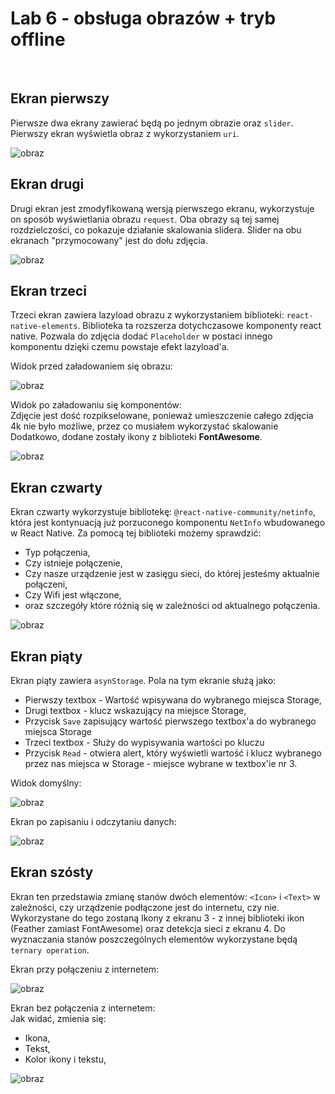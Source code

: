 # Lab 6 - obsługa obrazów + tryb offline 

<br>

## Ekran pierwszy

Pierwsze dwa ekrany zawierać będą po jednym obrazie oraz `slider`. 
Pierwszy ekran wyświetla obraz z wykorzystaniem `uri`.

![obraz](https://user-images.githubusercontent.com/56678518/172073065-ae13a3fd-2e3f-42bb-9a12-05c0c4d10380.png)


## Ekran drugi

Drugi ekran jest zmodyfikowaną wersją pierwszego ekranu, wykorzystuje on sposób wyświetlania obrazu `request`.
Oba obrazy są tej samej rozdzielczości, co pokazuje działanie skalowania slidera. 
Slider na obu ekranach "przymocowany" jest do dołu zdjęcia.

![obraz](https://user-images.githubusercontent.com/56678518/172073093-19cfe7dd-2742-48ba-b2f8-088dd30f7251.png)

## Ekran trzeci

Trzeci ekran zawiera lazyload obrazu z wykorzystaniem biblioteki: `react-native-elements`. Biblioteka ta rozszerza
dotychczasowe komponenty react native. Pozwala do zdjęcia dodać `Placeholder` w postaci innego komponentu dzięki czemu powstaje 
efekt lazyload'a.

Widok przed załadowaniem się obrazu:

![obraz](https://user-images.githubusercontent.com/56678518/172073231-e12a70c3-1850-4c40-b6fa-5578f59b7f1f.png)

Widok po załadowaniu się komponentów:<br>
Zdjęcie jest dość rozpikselowane, ponieważ umieszczenie całego zdjęcia 4k nie było możliwe, przez co musiałem wykorzystać skalowanie
Dodatkowo, dodane zostały ikony z biblioteki <b>FontAwesome</b>.

![obraz](https://user-images.githubusercontent.com/56678518/172073293-35874b3f-0304-4da1-abcd-5d218d19e18f.png)

## Ekran czwarty

Ekran czwarty wykorzystuje bibliotekę: `@react-native-community/netinfo`, która jest kontynuacją już 
porzuconego komponentu `NetInfo` wbudowanego w React Native. Za pomocą tej biblioteki możemy sprawdzić:
- Typ połączenia,
- Czy istnieje połączenie,
- Czy nasze urządzenie jest w zasięgu sieci, do której jesteśmy aktualnie połączeni,
- Czy Wifi jest włączone,
- oraz szczegóły które różnią się w zależności od aktualnego połączenia.

![obraz](https://user-images.githubusercontent.com/56678518/172073377-c12b345d-3335-40c3-9628-fde66b6bfb7b.png)

## Ekran piąty

Ekran piąty zawiera `asynStorage`. Pola na tym ekranie służą jako:
- Pierwszy textbox - Wartość wpisywana do wybranego miejsca Storage,
- Drugi textbox - klucz wskazujący na miejsce Storage,
- Przycisk `Save` zapisujący wartość pierwszego textbox'a do wybranego miejsca Storage
- Trzeci textbox - Służy do wypisywania wartości po kluczu
- Przycisk `Read` - otwiera alert, który wyświetli wartość i klucz wybranego przez nas miejsca w Storage - miejsce wybrane w 
textbox'ie nr 3.

Widok domyślny:

![obraz](https://user-images.githubusercontent.com/56678518/172073919-8eb5a423-bd45-495c-8f91-4e1429d96a0f.png)

Ekran po zapisaniu i odczytaniu danych:

![obraz](https://user-images.githubusercontent.com/56678518/172073940-1ce2b98c-31bd-4c19-aeb6-72e1338f984d.png)

## Ekran szósty 

Ekran ten przedstawia zmianę stanów dwóch elementów: `<Icon>` i `<Text>` w zależności, czy urządzenie podłączone jest do 
internetu, czy nie. Wykorzystane do tego zostaną Ikony z ekranu 3 - z innej biblioteki ikon (Feather zamiast FontAwesome) oraz
detekcja sieci z ekranu 4. Do wyznaczania stanów poszczególnych elementów wykorzystane będą `ternary operation`.

Ekran przy połączeniu z internetem:

![obraz](https://user-images.githubusercontent.com/56678518/172074159-b223dc1e-95e8-4527-ba30-d0540a277ae5.png)

Ekran bez połączenia z internetem:<br>
Jak widać, zmienia się:
- Ikona,
- Tekst,
- Kolor ikony i tekstu,

![obraz](https://user-images.githubusercontent.com/56678518/172074248-c6d351d1-7d67-41e6-89d0-a7696eab187b.png)